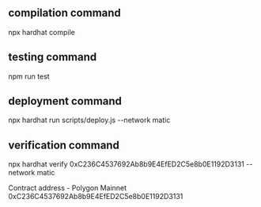 ## compilation command
npx hardhat compile

## testing command
npm run test

## deployment command
npx hardhat run scripts/deploy.js --network matic 

## verification command
npx hardhat verify 0xC236C4537692Ab8b9E4EfED2C5e8b0E1192D3131 --network matic

Contract address - Polygon Mainnet
0xC236C4537692Ab8b9E4EfED2C5e8b0E1192D3131